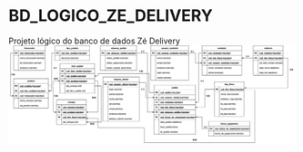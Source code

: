 # BD_LOGICO_ZE_DELIVERY
Projeto lógico do banco de dados Zé Delivery
<img src="https://github.com/Lorrane-Maria/BD_LOGICO_ZE_DELIVERY/blob/main/BD.jpg"/>